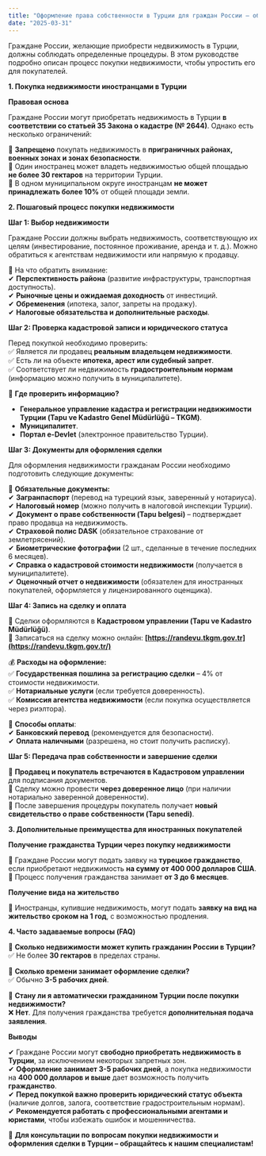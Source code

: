 ```yaml
---
title: "Оформление права собственности в Турции для граждан России – обновленное руководство 2025"
date: "2025-03-31"
---
```


Граждане России, желающие приобрести недвижимость в Турции, должны соблюдать определенные процедуры. В этом руководстве подробно описан процесс покупки недвижимости, чтобы упростить его для покупателей.

**1\. Покупка недвижимости иностранцами в Турции**

**Правовая основа**

Граждане России могут приобретать недвижимость в Турции **в соответствии со статьей 35 Закона о кадастре (№ 2644)**. Однако есть несколько ограничений:

📌 **Запрещено** покупать недвижимость в **приграничных районах, военных зонах и зонах безопасности**.  
📌 Один иностранец может владеть недвижимостью общей площадью **не более 30 гектаров** на территории Турции.  
📌 В одном муниципальном округе иностранцам **не может принадлежать более 10%** от общей площади земли.

**2\. Пошаговый процесс покупки недвижимости**

**Шаг 1: Выбор недвижимости**

Граждане России должны выбрать недвижимость, соответствующую их целям (инвестирование, постоянное проживание, аренда и т. д.). Можно обратиться к агентствам недвижимости или напрямую к продавцу.

📌 На что обратить внимание:  
✔ **Перспективность района** (развитие инфраструктуры, транспортная доступность).  
✔ **Рыночные цены и ожидаемая доходность** от инвестиций.  
✔ **Обременения** (ипотека, залог, запреты на продажу).  
✔ **Налоговые обязательства и дополнительные расходы**.

**Шаг 2: Проверка кадастровой записи и юридического статуса**

Перед покупкой необходимо проверить:  
✅ Является ли продавец **реальным владельцем недвижимости**.  
✅ Есть ли на объекте **ипотека, арест или судебный запрет**.  
✅ Соответствует ли недвижимость **градостроительным нормам** (информацию можно получить в муниципалитете).

📌 **Где проверить информацию?**

*   **Генеральное управление кадастра и регистрации недвижимости Турции (Tapu ve Kadastro Genel Müdürlüğü – TKGM)**.
*   **Муниципалитет**.
*   **Портал e-Devlet** (электронное правительство Турции).

**Шаг 3: Документы для оформления сделки**

Для оформления недвижимости гражданам России необходимо подготовить следующие документы:

📌 **Обязательные документы:**  
✔ **Загранпаспорт** (перевод на турецкий язык, заверенный у нотариуса).  
✔ **Налоговый номер** (можно получить в налоговой инспекции Турции).  
✔ **Документ о праве собственности (Tapu belgesi)** – подтверждает право продавца на недвижимость.  
✔ **Страховой полис DASK** (обязательное страхование от землетрясений).  
✔ **Биометрические фотографии** (2 шт., сделанные в течение последних 6 месяцев).  
✔ **Справка о кадастровой стоимости недвижимости** (получается в муниципалитете).  
✔ **Оценочный отчет о недвижимости** (обязателен для иностранных покупателей, оформляется у лицензированного оценщика).

**Шаг 4: Запись на сделку и оплата**

📌 Сделки оформляются в **Кадастровом управлении (Tapu ve Kadastro Müdürlüğü)**.  
📌 Записаться на сделку можно онлайн: **[https://randevu.tkgm.gov.tr](https://randevu.tkgm.gov.tr/)**

💰 **Расходы на оформление:**  
✅ **Государственная пошлина за регистрацию сделки** – 4% от стоимости недвижимости.  
✅ **Нотариальные услуги** (если требуется доверенность).  
✅ **Комиссия агентства недвижимости** (если покупка осуществляется через риэлтора).

📌 **Способы оплаты**:  
✔ **Банковский перевод** (рекомендуется для безопасности).  
✔ **Оплата наличными** (разрешена, но стоит получить расписку).

**Шаг 5: Передача прав собственности и завершение сделки**

📌 **Продавец и покупатель встречаются в Кадастровом управлении** для подписания документов.  
📌 Сделку можно провести **через доверенное лицо** (при наличии нотариально заверенной доверенности).  
📌 После завершения процедуры покупатель получает **новый свидетельство о праве собственности (Tapu senedi)**.

**3\. Дополнительные преимущества для иностранных покупателей**

**Получение гражданства Турции через покупку недвижимости**

📌 Граждане России могут подать заявку на **турецкое гражданство**, если приобретают недвижимость **на сумму от 400 000 долларов США**.  
📌 Процесс получения гражданства занимает **от 3 до 6 месяцев**.

**Получение вида на жительство**

📌 Иностранцы, купившие недвижимость, могут подать **заявку на вид на жительство сроком на 1 год**, с возможностью продления.

**4\. Часто задаваемые вопросы (FAQ)**

📌 **Сколько недвижимости может купить гражданин России в Турции?**  
✅ Не более **30 гектаров** в пределах страны.

📌 **Сколько времени занимает оформление сделки?**  
✅ Обычно **3-5 рабочих дней**.

📌 **Стану ли я автоматически гражданином Турции после покупки недвижимости?**  
❌ **Нет**. Для получения гражданства требуется **дополнительная подача заявления**.

**Выводы**

✔ Граждане России могут **свободно приобретать недвижимость в Турции**, за исключением некоторых запретных зон.  
✔ **Оформление занимает 3-5 рабочих дней**, а покупка недвижимости на **400 000 долларов и выше** дает возможность получить **гражданство**.  
✔ **Перед покупкой важно проверить юридический статус объекта** (наличие долгов, залога, соответствие градостроительным нормам).  
✔ **Рекомендуется работать с профессиональными агентами и юристами**, чтобы избежать ошибок и мошенничества.

📌 **Для консультации по вопросам покупки недвижимости и оформления сделки в Турции – обращайтесь к нашим специалистам!**